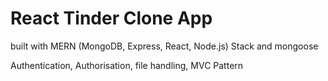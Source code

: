 # React Tinder Clone App

built with MERN (MongoDB, Express, React, Node.js) Stack and mongoose

Authentication, Authorisation, file handling, MVC Pattern
